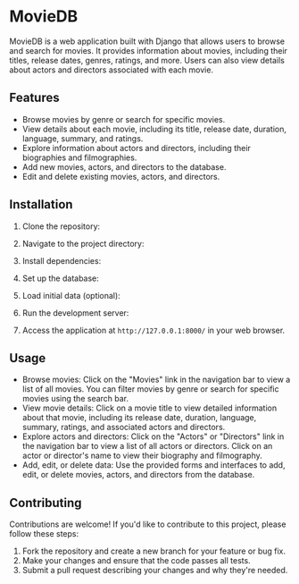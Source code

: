 # MovieDB

MovieDB is a web application built with Django that allows users to browse and search for movies. It provides information about movies, including their titles, release dates, genres, ratings, and more. Users can also view details about actors and directors associated with each movie.

## Features

- Browse movies by genre or search for specific movies.
- View details about each movie, including its title, release date, duration, language, summary, and ratings.
- Explore information about actors and directors, including their biographies and filmographies.
- Add new movies, actors, and directors to the database.
- Edit and delete existing movies, actors, and directors.

## Installation

1. Clone the repository:

2. Navigate to the project directory:

3. Install dependencies:

4. Set up the database:

5. Load initial data (optional):

6. Run the development server:

7. Access the application at `http://127.0.0.1:8000/` in your web browser.

## Usage

- Browse movies: Click on the "Movies" link in the navigation bar to view a list of all movies. You can filter movies by genre or search for specific movies using the search bar.
- View movie details: Click on a movie title to view detailed information about that movie, including its release date, duration, language, summary, ratings, and associated actors and directors.
- Explore actors and directors: Click on the "Actors" or "Directors" link in the navigation bar to view a list of all actors or directors. Click on an actor or director's name to view their biography and filmography.
- Add, edit, or delete data: Use the provided forms and interfaces to add, edit, or delete movies, actors, and directors from the database.

## Contributing

Contributions are welcome! If you'd like to contribute to this project, please follow these steps:

1. Fork the repository and create a new branch for your feature or bug fix.
2. Make your changes and ensure that the code passes all tests.
3. Submit a pull request describing your changes and why they're needed.




